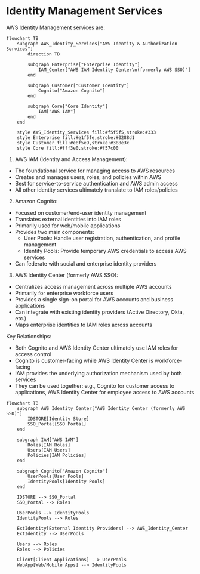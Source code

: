 # Identity Management Services

AWS Identity Management services are:



```mermaid
flowchart TB
    subgraph AWS_Identity_Services["AWS Identity & Authorization Services"]
        direction TB
        
        subgraph Enterprise["Enterprise Identity"]
            IAM_Center["AWS IAM Identity Center\n(formerly AWS SSO)"]
        end
        
        subgraph Customer["Customer Identity"]
            Cognito["Amazon Cognito"]
        end
        
        subgraph Core["Core Identity"]
            IAM["AWS IAM"]
        end
    end

    style AWS_Identity_Services fill:#f5f5f5,stroke:#333
    style Enterprise fill:#e1f5fe,stroke:#0288d1
    style Customer fill:#e8f5e9,stroke:#388e3c
    style Core fill:#fff3e0,stroke:#f57c00
```



1. AWS IAM (Identity and Access Management):

* The foundational service for managing access to AWS resources
* Creates and manages users, roles, and policies within AWS
* Best for service-to-service authentication and AWS admin access
* All other identity services ultimately translate to IAM roles/policies

2. Amazon Cognito:

* Focused on customer/end-user identity management
* Translates external identities into IAM roles
* Primarily used for web/mobile applications
* Provides two main components:
  * User Pools: Handle user registration, authentication, and profile management
  * Identity Pools: Provide temporary AWS credentials to access AWS services
* Can federate with social and enterprise identity providers

3. AWS Identity Center (formerly AWS SSO):

* Centralizes access management across multiple AWS accounts
* Primarily for enterprise workforce users
* Provides a single sign-on portal for AWS accounts and business applications
* Can integrate with existing identity providers (Active Directory, Okta, etc.)
* Maps enterprise identities to IAM roles across accounts

Key Relationships:

* Both Cognito and AWS Identity Center ultimately use IAM roles for access control
* Cognito is customer-facing while AWS Identity Center is workforce-facing
* IAM provides the underlying authorization mechanism used by both services
* They can be used together: e.g., Cognito for customer access to applications, AWS Identity Center for employee access to AWS accounts



```mermaid
flowchart TB
    subgraph AWS_Identity_Center["AWS Identity Center (formerly AWS SSO)"]
        IDSTORE[Identity Store]
        SSO_Portal[SSO Portal]
    end
    
    subgraph IAM["AWS IAM"]
        Roles[IAM Roles]
        Users[IAM Users]
        Policies[IAM Policies]
    end
    
    subgraph Cognito["Amazon Cognito"]
        UserPools[User Pools]
        IdentityPools[Identity Pools]
    end

    IDSTORE --> SSO_Portal
    SSO_Portal --> Roles
    
    UserPools --> IdentityPools
    IdentityPools --> Roles
    
    ExtIdentity[External Identity Providers] --> AWS_Identity_Center
    ExtIdentity --> UserPools
    
    Users --> Roles
    Roles --> Policies
    
    Client[Client Applications] --> UserPools
    WebApp[Web/Mobile Apps] --> IdentityPools
```
